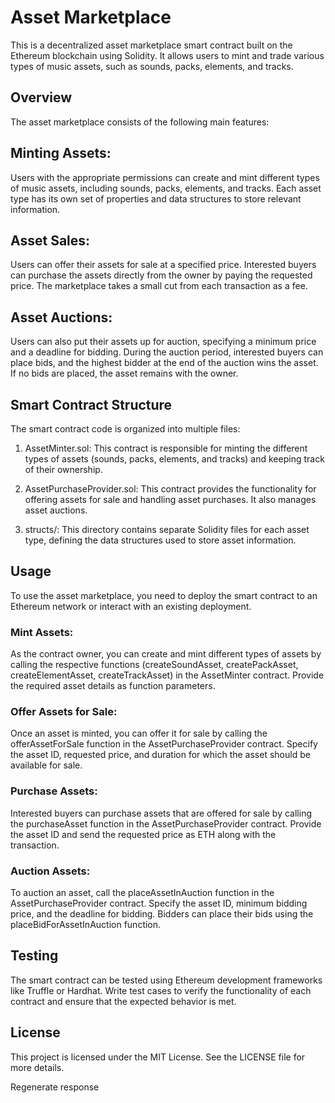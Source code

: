 Asset Marketplace
===============================


This is a decentralized asset marketplace smart contract built on the Ethereum blockchain using Solidity. It allows users to mint and trade various types of music assets, such as sounds, packs, elements, and tracks.

## Overview

The asset marketplace consists of the following main features:

## Minting Assets:

Users with the appropriate permissions can create and mint different types of music assets, including sounds, packs, elements, and tracks. Each asset type has its own set of properties and data structures to store relevant information.

## Asset Sales:

Users can offer their assets for sale at a specified price. Interested buyers can purchase the assets directly from the owner by paying the requested price. The marketplace takes a small cut from each transaction as a fee.

## Asset Auctions:

Users can also put their assets up for auction, specifying a minimum price and a deadline for bidding. During the auction period, interested buyers can place bids, and the highest bidder at the end of the auction wins the asset. If no bids are placed, the asset remains with the owner.


## Smart Contract Structure

The smart contract code is organized into multiple files:

1. AssetMinter.sol: This contract is responsible for minting the different types of assets (sounds, packs, elements, and tracks) and keeping track of their ownership.

2. AssetPurchaseProvider.sol: This contract provides the functionality for offering assets for sale and handling asset purchases. It also manages asset auctions.

3. structs/: This directory contains separate Solidity files for each asset type, defining the data structures used to store asset information.

## Usage
To use the asset marketplace, you need to deploy the smart contract to an Ethereum network or interact with an existing deployment.

### Mint Assets:
As the contract owner, you can create and mint different types of assets by calling the respective functions (createSoundAsset, createPackAsset, createElementAsset, createTrackAsset) in the AssetMinter contract. Provide the required asset details as function parameters.

### Offer Assets for Sale:
Once an asset is minted, you can offer it for sale by calling the offerAssetForSale function in the AssetPurchaseProvider contract. Specify the asset ID, requested price, and duration for which the asset should be available for sale.

### Purchase Assets:
Interested buyers can purchase assets that are offered for sale by calling the purchaseAsset function in the AssetPurchaseProvider contract. Provide the asset ID and send the requested price as ETH along with the transaction.

### Auction Assets:
To auction an asset, call the placeAssetInAuction function in the AssetPurchaseProvider contract. Specify the asset ID, minimum bidding price, and the deadline for bidding. Bidders can place their bids using the placeBidForAssetInAuction function.

## Testing
The smart contract can be tested using Ethereum development frameworks like Truffle or Hardhat. Write test cases to verify the functionality of each contract and ensure that the expected behavior is met.

## License
This project is licensed under the MIT License. See the LICENSE file for more details.

<!--
```typescript
import { sequence } from '0xsequence'

const wallet = new sequence.Wallet('mainnet')
await wallet.login()

const provider = wallet.getProvider()
// .. connect provider to your dapp
```
 -->



Regenerate response
